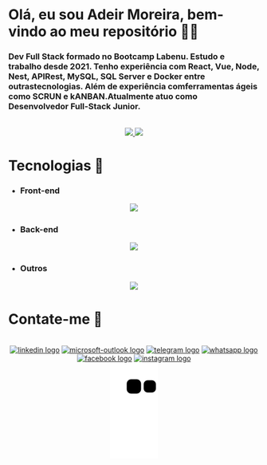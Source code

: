 # Olá, eu sou Adeir Moreira, bem-vindo ao meu repositório 👋🤝

### Dev Full Stack formado no Bootcamp Labenu. Estudo e trabalho desde 2021. Tenho experiência com React, Vue, Node, Nest, APIRest, MySQL, SQL Server e Docker entre outrastecnologias. Além de experiência comferramentas ágeis como SCRUN e kANBAN.Atualmente atuo como Desenvolvedor Full-Stack Junior.

<br>
<div align="center">
  <a href="https://github.com/AdeirMoreira">
  <img height="180em" src="https://github-readme-stats.vercel.app/api?username=AdeirMoreira&show_icons=true&theme=tokyonight&include_all_commits=true&count_private=true"/>
  <img height="180em" src="https://github-readme-stats.vercel.app/api/top-langs/?username=AdeirMoreira&layout=compact&langs_count=7&theme=tokyonight"/>
  </a>
</div>

# Tecnologias 🥇
 - ### Front-end
<p align="center">
  <a href="https://skillicons.dev">
    <img src="https://skillicons.dev/icons?i=js,ts,react,html,css,styledcomponents" />
  </a>
</p>

 - ### Back-end
<p align="center">
  <a href="https://skillicons.dev">
    <img src="https://skillicons.dev/icons?i=js,ts,nodejs,nestjs,express,jest,mysql,postgres,mongodb,prisma" />
  </a>
</p>

 - ### Outros
<p align="center">
  <a href="https://skillicons.dev">
    <img src="https://skillicons.dev/icons?i=docker,git,github,heroku,linux,vscode,bash" />
  </a>
</p>
  
# Contate-me 📲
  <div align="center">
<div style="display: inline_block" align="center" ><br>
 <a href="https://www.linkedin.com/in/adeir-moreira-5492431b9/" target="_blank"><img src="https://raw.githubusercontent.com/maurodesouza/profile-readme-generator/master/src/assets/icons/social/linkedin/default.svg" width="52" height="40" alt="linkedin logo"  /></a>
  <a href="mailto:adeir.maia@hotmail.com" target="_blank"><img src="https://raw.githubusercontent.com/maurodesouza/profile-readme-generator/master/src/assets/icons/social/microsoft-outlook/default.svg" width="52" height="40" alt="microsoft-outlook logo"  /></a>
  <a href = "https://t.me/AdeirMoreira" target="_blank" ><img src="https://raw.githubusercontent.com/maurodesouza/profile-readme-generator/master/src/assets/icons/social/telegram/default.svg" width="52" height="40" alt="telegram logo"  /></a>
  <a href = "https://api.whatsapp.com/send?1=pt_BR&phone=5531991467427" target="_blank" ><img src="https://raw.githubusercontent.com/maurodesouza/profile-readme-generator/master/src/assets/icons/social/whatsapp/default.svg" width="52" height="40" alt="whatsapp logo"  /></a>
  <a href = "https://www.facebook.com/nen.rock/" target="_blank" ><img src="https://raw.githubusercontent.com/maurodesouza/profile-readme-generator/master/src/assets/icons/social/facebook/default.svg" width="52" height="40" alt="facebook logo"  /></a>
 	<a href="https://www.instagram.com/adeirmaia/" target="_blank"><img src="https://raw.githubusercontent.com/maurodesouza/profile-readme-generator/master/src/assets/icons/social/instagram/default.svg" width="52" height="40" alt="instagram logo"  /></a>
</div>
<div>
  <img src="https://github.com/AdeirMoreira/AdeirMoreira/blob/output/github-contribution-grid-snake.svg" alt="cobrinha"/>
</div
